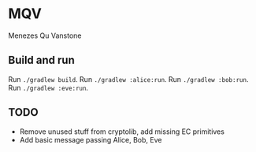 # MQV

Menezes Qu Vanstone

## Build and run

Run `./gradlew build`.
Run `./gradlew :alice:run`.
Run `./gradlew :bob:run`.
Run `./gradlew :eve:run`.

## TODO

- Remove unused stuff from cryptolib, add missing EC primitives
- Add basic message passing Alice, Bob, Eve
